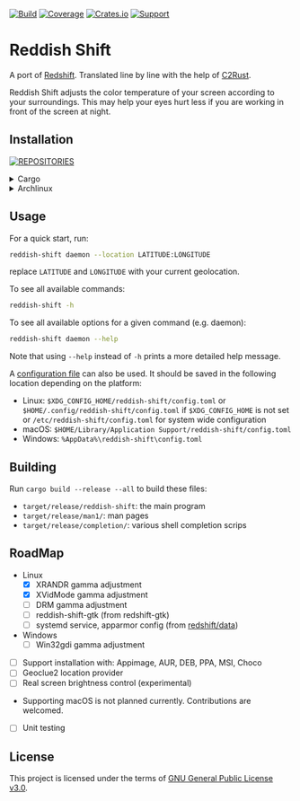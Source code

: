 [![Build](https://img.shields.io/github/actions/workflow/status/mahor1221/reddish-shift/cicd.yaml?logo=github)](https://github.com/mahor1221/reddish-shift/actions)
[![Coverage](https://img.shields.io/codecov/c/github/mahor1221/reddish-shift?logo=codecov)](https://codecov.io/gh/mahor1221/reddish-shift)
[![Crates.io](https://img.shields.io/crates/v/reddish-shift.svg?logo=rust)](https://crates.io/crates/reddish-shift)
[![Support](https://img.shields.io/badge/support-7289da.svg?label=&logo=discord&logoColor=ffffff&color=7389D8&labelColor=6A7EC2)](https://discord.gg/E6uKg67f)


# Reddish Shift
A port of [Redshift](https://github.com/jonls/redshift).
Translated line by line with the help of [C2Rust](https://github.com/immunant/c2rust).

Reddish Shift adjusts the color temperature of your screen according to your
surroundings. This may help your eyes hurt less if you are working in front of
the screen at night.



## Installation
[![REPOSITORIES](https://repology.org/badge/vertical-allrepos/reddish-shift.svg?columns=3&exclude_unsupported=1)](https://repology.org/project/reddish-shift)

<details>
  <summary>Cargo</summary>

```bash
cargo install reddish-shift
```
</details>

<details>
  <summary>Archlinux</summary>

```bash
paru -S reddish-shift
paru -S reddish-shift-bin
paru -S reddish-shift-git
```
</details>



## Usage
For a quick start, run:
```bash
reddish-shift daemon --location LATITUDE:LONGITUDE
```
replace `LATITUDE` and `LONGITUDE` with your current geolocation.

To see all available commands:
```bash
reddish-shift -h
```

To see all available options for a given command (e.g. daemon):
```bash
reddish-shift daemon --help
```
Note that using `--help` instead of `-h` prints a more detailed help message.

A [configuration file](config.toml) can also be used. It should be saved in
the following location depending on the platform:
  * Linux: `$XDG_CONFIG_HOME/reddish-shift/config.toml`
           or `$HOME/.config/reddish-shift/config.toml` if `$XDG_CONFIG_HOME` is not set
           or `/etc/reddish-shift/config.toml` for system wide configuration
  * macOS: `$HOME/Library/Application Support/reddish-shift/config.toml`
  * Windows: `%AppData%\reddish-shift\config.toml`



## Building
Run `cargo build --release --all` to build these files:
- `target/release/reddish-shift`: the main program
- `target/release/man1/`: man pages
- `target/release/completion/`: various shell completion scrips



## RoadMap
* Linux
  * [x] XRANDR gamma adjustment
  * [x] XVidMode gamma adjustment
  * [ ] DRM gamma adjustment
  * [ ] reddish-shift-gtk (from redshift-gtk)
  * [ ] systemd service, apparmor config (from [redshift/data](https://github.com/jonls/redshift/tree/master/data))
* Windows
  * [ ] Win32gdi gamma adjustment
* [ ] Support installation with: Appimage, AUR, DEB, PPA, MSI, Choco
* [ ] Geoclue2 location provider
* [ ] Real screen brightness control (experimental)
* Supporting macOS is not planned currently. Contributions are welcomed.
* [ ] Unit testing



## License
This project is licensed under the terms of [GNU General Public License v3.0](LICENSE).
